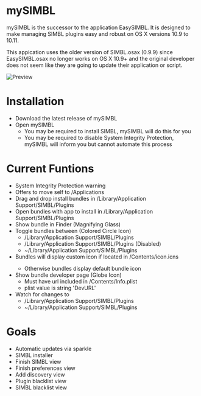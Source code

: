 # mySIMBL

mySIMBL is the successor to the application EasySIMBL. It is designed to make managing SIMBL plugins easy and robust on OS X versions 10.9 to 10.11.

This appication uses the older version of SIMBL.osax (0.9.9) since EasySIMBL.osax no longer works on OS X 10.9+ and the original developer does not seem like they are going to update their application or script.

![Preview](mySIMBL.png)

# Installation

* Download the latest release of mySIMBL
* Open mySIMBL
    * You may be required to install SIMBL, mySIMBL will do this for you
    * You may be required to disable System Integrity Protection, mySIMBL will inform you but cannot automate this process

# Current Funtions

* System Integrity Protection warning
* Offers to move self to /Applications
* Drag and drop install bundles in /Library/Application Support/SIMBL/Plugins
* Open bundles with app to install in /Library/Application Support/SIMBL/Plugins
* Show bundle in Finder (Magnifying Glass)
* Toggle bundles between (Colored Circle Icon)
    * /Library/Application Support/SIMBL/Plugins
    * /Library/Application Support/SIMBL/Plugins (Disabled)
    * ~/Library/Application Support/SIMBL/Plugins
* Bundles will display custom icon if located in <bundle>/Contents/icon.icns
    * Otherwise bundles display default bundle icon
* Show bundle developer page (Globe Icon)
    * Must have url included in <bundle>/Contents/Info.plist
    * plist value is string 'DevURL'
* Watch for changes to
    * /Library/Application Support/SIMBL/Plugins
    * ~/Library/Application Support/SIMBL/Plugins

# Goals
* Automatic updates via sparkle
* SIMBL installer
* Finish SIMBL view
* Finish preferences view
* Add discovery view
* Plugin blacklist view
* SIMBL blacklist view
